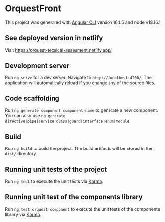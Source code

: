 # OrquestFront

This project was generated with [Angular CLI](https://github.com/angular/angular-cli) version 16.1.5 and node v18.16.1

## See deployed version in netlify
Visit https://orquest-tecnical-assesment.netlify.app/

## Development server

Run `ng serve` for a dev server. Navigate to `http://localhost:4200/`. The application will automatically reload if you change any of the source files.

## Code scaffolding

Run `ng generate component component-name` to generate a new component. You can also use `ng generate directive|pipe|service|class|guard|interface|enum|module`.

## Build

Run `ng build` to build the project. The build artifacts will be stored in the `dist/` directory.

## Running unit tests of the project

Run `ng test` to execute the unit tests via [Karma](https://karma-runner.github.io).

## Running unit test of the components library

Run `ng test orquest-component` to execute the unit tests of the components library via [Karma](https://karma-runner.github.io).

